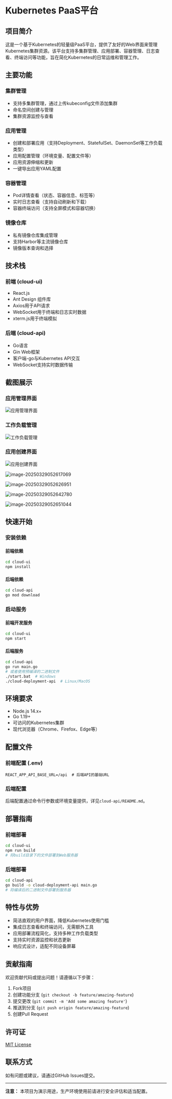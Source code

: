 
# Kubernetes PaaS平台

## 项目简介

这是一个基于Kubernetes的轻量级PaaS平台，提供了友好的Web界面来管理Kubernetes集群资源。该平台支持多集群管理、应用部署、容器管理、日志查看、终端访问等功能，旨在简化Kubernetes的日常运维和管理工作。

## 主要功能

### 集群管理
- 支持多集群管理，通过上传kubeconfig文件添加集群
- 命名空间创建与管理
- 集群资源监控与查看

### 应用管理
- 创建和部署应用（支持Deployment、StatefulSet、DaemonSet等工作负载类型）
- 应用配置管理（环境变量、配置文件等）
- 应用资源伸缩和更新
- 一键导出应用YAML配置

### 容器管理
- Pod详情查看（状态、容器信息、标签等）
- 实时日志查看（支持自动刷新和下载）
- 容器终端访问（支持全屏模式和容器切换）

### 镜像仓库
- 私有镜像仓库集成管理
- 支持Harbor等主流镜像仓库
- 镜像版本查询和选择

## 技术栈

### 前端 (cloud-ui)
- React.js
- Ant Design 组件库
- Axios用于API请求
- WebSocket用于终端和日志实时数据
- xterm.js用于终端模拟

### 后端 (cloud-api)
- Go语言
- Gin Web框架
- 客户端-go与Kubernetes API交互
- WebSocket支持实时数据传输

## 截图展示

### 应用管理界面
![应用管理界面](https://picture-base.oss-cn-hangzhou.aliyuncs.com/picture/202503280201970.png)

### 工作负载管理
![工作负载管理](https://picture-base.oss-cn-hangzhou.aliyuncs.com/picture/202503280202017.png)

### 应用创建界面
![应用创建界面](https://picture-base.oss-cn-hangzhou.aliyuncs.com/picture/202503280202760.png)



![image-20250329052617069](https://picture-base.oss-cn-hangzhou.aliyuncs.com/image-20250329052617069.png)

![image-20250329052626951](https://picture-base.oss-cn-hangzhou.aliyuncs.com/image-20250329052626951.png)

![image-20250329052642780](https://picture-base.oss-cn-hangzhou.aliyuncs.com/image-20250329052642780.png)

![image-20250329052651044](https://picture-base.oss-cn-hangzhou.aliyuncs.com/image-20250329052651044.png)



## 快速开始

### 安装依赖

#### 前端依赖

```bash
cd cloud-ui
npm install
```

#### 后端依赖

```bash
cd cloud-api
go mod download
```

### 启动服务

#### 前端开发服务

```bash
cd cloud-ui
npm start
```

#### 后端服务

```bash
cd cloud-api
go run main.go
# 或者使用预编译的二进制文件
./start.bat  # Windows
./cloud-deployment-api  # Linux/MacOS
```

## 环境要求

- Node.js 14.x+
- Go 1.19+
- 可访问的Kubernetes集群
- 现代浏览器（Chrome、Firefox、Edge等）

## 配置文件

### 前端配置 (.env)

```
REACT_APP_API_BASE_URL=/api  # 后端API的基础URL
```

### 后端配置

后端配置通过命令行参数或环境变量提供，详见`cloud-api/README.md`。

## 部署指南

### 前端部署

```bash
cd cloud-ui
npm run build
# 将build目录下的文件部署到Web服务器
```

### 后端部署

```bash
cd cloud-api
go build -o cloud-deployment-api main.go
# 将编译后的二进制文件部署到服务器
```

## 特性与优势

- 简洁直观的用户界面，降低Kubernetes使用门槛
- 集成日志查看和终端访问，无需额外工具
- 应用部署流程简化，支持多种工作负载类型
- 支持实时资源监控和状态更新
- 响应式设计，适配不同设备屏幕

## 贡献指南

欢迎贡献代码或提出问题！请遵循以下步骤：

1. Fork项目
2. 创建功能分支 (`git checkout -b feature/amazing-feature`)
3. 提交更改 (`git commit -m 'Add some amazing feature'`)
4. 推送到分支 (`git push origin feature/amazing-feature`)
5. 创建Pull Request

## 许可证

[MIT License](LICENSE)

## 联系方式

如有问题或建议，请通过GitHub Issues提交。

---

**注意：** 本项目为演示用途，生产环境使用前请进行安全评估和适当配置。
